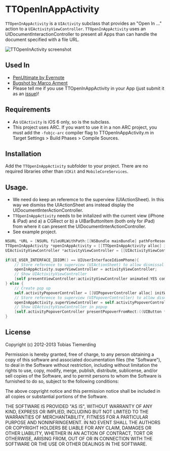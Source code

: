 # TTOpenInAppActivity

`TTOpenInAppActivity` is a `UIActivity` subclass that provides an "Open In ..." action to a `UIActivityViewController`. `TTOpenInAppActivity` uses an UIDocumentInteractionController to present all Apps than can handle the document specified with a file URL.

![TTOpenInActivity screenshot](http://i49.tinypic.com/1pf29t.png "TTOpenInActivity screenshot")

## Used In

- [PenUltimate by Evernote](https://itunes.apple.com/app/penultimate/id354098826?mt=8)
- [Bugshot by Marco Arment](https://itunes.apple.com/de/app/bugshot/id669858907?mt=8)
- Please tell me if you use TTOpenInAppActivity in your App (just submit it as an [issue](https://github.com/honkmaster/TTOpenInAppActivity/issues))! 

## Requirements

- As `UIActivity` is iOS 6 only, so is the subclass.
- This project uses ARC. If you want to use it in a non ARC project, you must add the `-fobjc-arc` compiler flag to TTOpenInAppActivity.m in Target Settings > Build Phases > Compile Sources.

## Installation

Add the `TTOpenInAppActivity` subfolder to your project. There are no required libraries other than `UIKit` and `MobileCoreServices`.

## Usage.

- We need do keep an referemce to the superview (UIActionSheet). In this way we dismiss the UIActionSheet ans instead display the UIDocumentInterActionController.
- `TTOpenInAppActivity` needs to be initalized with the current view (iPhone & iPad) and a) a CGRect or b) a UIBarButtonItem (both only for iPad) from where it can present the UIDocumentInterActionController.
- See example project.

```objectivec
NSURL *URL = [NSURL fileURLWithPath:[[NSBundle mainBundle] pathForResource:@"empty" ofType:@"pdf"]];
TTOpenInAppActivity *openInAppActivity = [[TTOpenInAppActivity alloc] initWithView:self.view andRect:((UIButton *)sender).frame];
UIActivityViewController *activityViewController = [[UIActivityViewController alloc] initWithActivityItems:@[URL] applicationActivities:@[openInAppActivity]];
    
if(UI_USER_INTERFACE_IDIOM() == UIUserInterfaceIdiomPhone){
    // Store reference to superview (UIActionSheet) to allow dismissal
    openInAppActivity.superViewController = activityViewController;
    // Show UIActivityViewController 
    [self presentViewController:activityViewController animated:YES completion:NULL];
} else {
    // Create pop up
    self.activityPopoverController = [[UIPopoverController alloc] initWithContentViewController:activityViewController];
    // Store reference to superview (UIPopoverController) to allow dismissal
    openInAppActivity.superViewController = self.activityPopoverController;
    // Show UIActivityViewController in popup
    [self.activityPopoverController presentPopoverFromRect:((UIButton *)sender).frame inView:self.view permittedArrowDirections:UIPopoverArrowDirectionAny animated:YES];
}

```
## License

Copyright (c) 2012-2013 Tobias Tiemerding

Permission is hereby granted, free of charge, to any person obtaining a copy of this software and associated documentation files (the "Software"), to deal in the Software without restriction, including without limitation the rights to use, copy, modify, merge, publish, distribute, sublicense, and/or sell copies of the Software, and to permit persons to whom the Software is furnished to do so, subject to the following conditions:

The above copyright notice and this permission notice shall be included in all copies or substantial portions of the Software.

THE SOFTWARE IS PROVIDED "AS IS", WITHOUT WARRANTY OF ANY KIND, EXPRESS OR IMPLIED, INCLUDING BUT NOT LIMITED TO THE WARRANTIES OF MERCHANTABILITY, FITNESS FOR A PARTICULAR PURPOSE AND NONINFRINGEMENT. IN NO EVENT SHALL THE AUTHORS OR COPYRIGHT HOLDERS BE LIABLE FOR ANY CLAIM, DAMAGES OR OTHER LIABILITY, WHETHER IN AN ACTION OF CONTRACT, TORT OR OTHERWISE, ARISING FROM, OUT OF OR IN CONNECTION WITH THE SOFTWARE OR THE USE OR OTHER DEALINGS IN THE SOFTWARE.


